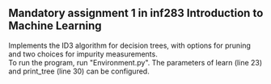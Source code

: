 ## Mandatory assignment 1 in inf283 Introduction to Machine Learning  
Implements the ID3 algorithm for decision trees, with options for pruning and two choices for impurity measurements.  
To run the program, run "Environment.py". The parameters of learn (line 23) and print_tree (line 30) can be configured.
